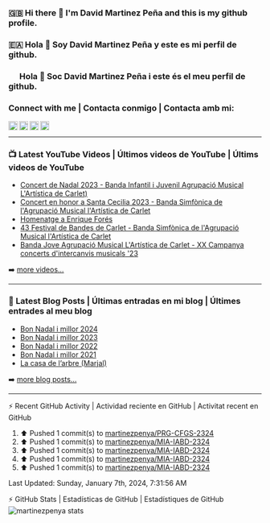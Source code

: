 ### 🇬🇧 Hi there 👋 I'm David Martinez Peña and this is my github profile.
### 🇪🇦 Hola 👋 Soy David Martinez Peña y este es mi perfil de github.
### <img width="18" height="12" src="https://upload.wikimedia.org/wikipedia/commons/thumb/5/56/Senyera_Valenciana_simplificada_2x3.svg/1280px-Senyera_Valenciana_simplificada_2x3.svg.png" /> Hola 👋 Soc David Martinez Peña i este és el meu perfil de github.

<!--
**martinezpenya/martinezpenya** is a ✨ _special_ ✨ repository because its `README.md` (this file) appears on your GitHub profile.

Here are some ideas to get you started:

- 🔭 I’m currently working on ...
- 🌱 I’m currently learning ...
- 👯 I’m looking to collaborate on ...
- 🤔 I’m looking for help with ...
- 💬 Ask me about ...
- 📫 How to reach me: ...
- 😄 Pronouns: ...
- ⚡ Fun fact: ...
-->

### Connect with me | Contacta conmigo | Contacta amb mi:


[<img align="left" height="18px" alt="web.martinezpenya.es" src="https://img.shields.io/uptimerobot/status/m786156750-95228b3f1a1504c055475152?label=blog&style=plastic" />][website]
[<img align="left" height="18px" alt="martinezpenya | YouTube" src="https://img.shields.io/youtube/channel/views/UCSwQGd8SkZMoq_9_HHsQcyA?style=plastic&label=youtube" />][youtube]
[<img align="left" height="18px" alt="martinezpenya | Twitter" src="https://img.shields.io/twitter/follow/martinezpenya?style=plastic&label=twitter" />][twitter]
[<img align="left" height="18px" alt="martinezpenya | LinkedIn" src="https://img.shields.io/badge/LinkedIn-0077B5?style=for-the-badge&logo=linkedin&logoColor=white&style=plastic" />][linkedin]
<br />

---

### 📺 Latest YouTube Videos | Últimos videos de YouTube | Últims videos de YouTube

<!-- YOUTUBE:START -->
- [Concert de Nadal 2023 - Banda Infantil i Juvenil Agrupació Musical L&#39;Artística de Carlet&rpar;](https://www.youtube.com/watch?v=7Cfef9NNrzE)
- [Concert en honor a Santa Cecilia 2023 - Banda Simfònica de l&#39;Agrupació Musical l&#39;Artística de Carlet](https://www.youtube.com/watch?v=ZTIlDwKhr0w)
- [Homenatge a Enrique Forés](https://www.youtube.com/watch?v=-rP4m4BAiWc)
- [43 Festival de Bandes de Carlet - Banda Simfònica de l&#39;Agrupació Musical l&#39;Artística de Carlet](https://www.youtube.com/watch?v=knVKkuDzfzY)
- [Banda Jove Agrupació Musical L&#39;Artística de Carlet - XX Campanya concerts d&#39;intercanvis musicals &#39;23](https://www.youtube.com/watch?v=ZQ6mKB3_cN4)
<!-- YOUTUBE:END -->

➡️ [more videos...][youtube]

---

### 📕 Latest Blog Posts | Últimas entradas en mi blog | Últimes entrades al meu blog
<!-- BLOG-POST-LIST:START -->
- [Bon Nadal i millor 2024](https://web.martinezpenya.es/2023/12/bon-nadal-i-millor-2024/)
- [Bon Nadal i millor 2023](https://web.martinezpenya.es/2022/12/bon-nadal-i-millor-2023/)
- [Bon Nadal i millor 2022](https://web.martinezpenya.es/2021/12/bon-nadal-i-millor-2022/)
- [Bon Nadal i millor 2021](https://web.martinezpenya.es/2020/12/bon-nadal-i-millor-2021/)
- [La casa de l’arbre &lpar;Marjal&rpar;](https://web.martinezpenya.es/2020/07/la-casa-de-larbre-marjal/)
<!-- BLOG-POST-LIST:END -->

➡️ [more blog posts...][blog]

---


:zap: Recent GitHub Activity | Actividad reciente en GitHub | Activitat recent en GitHub
<!--START_SECTION:activity-->
<!--END_SECTION:activity-->
<!--RECENT_ACTIVITY:start-->
1. ⬆️ Pushed 1 commit(s) to [martinezpenya/PRG-CFGS-2324](https://github.com/martinezpenya/PRG-CFGS-2324)<br>
2. ⬆️ Pushed 1 commit(s) to [martinezpenya/MIA-IABD-2324](https://github.com/martinezpenya/MIA-IABD-2324)<br>
3. ⬆️ Pushed 1 commit(s) to [martinezpenya/MIA-IABD-2324](https://github.com/martinezpenya/MIA-IABD-2324)<br>
4. ⬆️ Pushed 1 commit(s) to [martinezpenya/MIA-IABD-2324](https://github.com/martinezpenya/MIA-IABD-2324)<br>
5. ⬆️ Pushed 1 commit(s) to [martinezpenya/MIA-IABD-2324](https://github.com/martinezpenya/MIA-IABD-2324)<br>
<!--RECENT_ACTIVITY:end-->
<!--RECENT_ACTIVITY:last_update-->
Last Updated: Sunday, January 7th, 2024, 7:31:56 AM
<!--RECENT_ACTIVITY:last_update_end-->

:zap: GitHub Stats | Estadísticas de GitHub | Estadístiques de GitHub
<img align="left" alt="martinezpenya stats" src="http://github-readme-stats-martinezpenya.vercel.app/api?username=martinezpenya&show_icons=true&hide_border=true&theme=dark" />

[website]: https://www.martinezpenya.es
[blog]: http://web.martinezpenya.es
[twitter]: https://twitter.com/martinezpenya
[youtube]: https://youtube.com/davidmartinezpenya
[linkedin]: https://linkedin.com/in/martinezpenya
